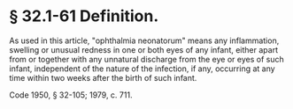 # § 32.1-61 Definition.

<p>As used in this article, "ophthalmia neonatorum" means any inflammation, swelling or unusual redness in one or both eyes of any infant, either apart from or together with any unnatural discharge from the eye or eyes of such infant, independent of the nature of the infection, if any, occurring at any time within two weeks after the birth of such infant.</p><p>Code 1950, § 32-105; 1979, c. 711.</p>